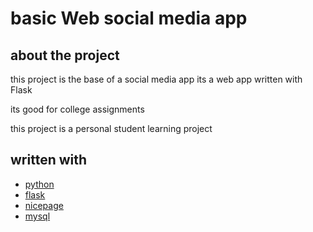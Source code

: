 # basic Web social media app

## about the project

this project is the base of a social media app
its a web app written with Flask

its good for college assignments

this project is a personal student learning project

## written with

- [python](https://www.python.org)
- [flask](https://flask.palletsprojects.com)
- [nicepage](https://www.nicepage.com)
- [mysql](https://www.mysql.com)


